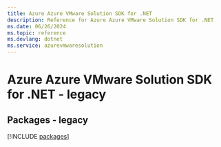 ```yaml
---
title: Azure Azure VMware Solution SDK for .NET
description: Reference for Azure Azure VMware Solution SDK for .NET
ms.date: 06/26/2024
ms.topic: reference
ms.devlang: dotnet
ms.service: azurevmwaresolution
---
```

# Azure Azure VMware Solution SDK for .NET - legacy
## Packages - legacy
[!INCLUDE [packages](azure-vmware-solution-index.md)]
